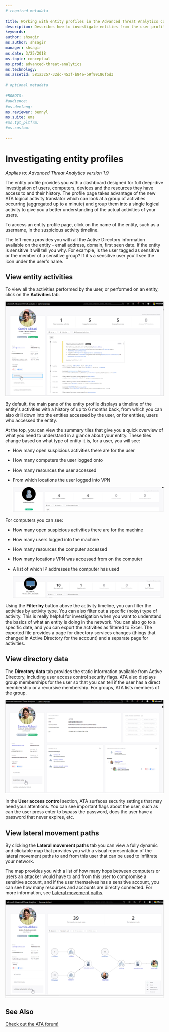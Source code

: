 ```yaml
---
# required metadata

title: Working with entity profiles in the Advanced Threat Analytics console
description: Describes how to investigate entities from the user profiles screen in the ATA console
keywords:
author: shsagir
ms.author: shsagir
manager: shsagir
ms.date: 3/25/2018
ms.topic: conceptual
ms.prod: advanced-threat-analytics
ms.technology:
ms.assetid: 581a3257-32dc-453f-b84e-b9f99186f5d3

# optional metadata

#ROBOTS:
#audience:
#ms.devlang:
ms.reviewer: bennyl
ms.suite: ems
#ms.tgt_pltfrm:
#ms.custom:

---
```


# Investigating entity profiles


*Applies to: Advanced Threat Analytics version 1.9*

The entity profile provides you with a dashboard designed for full deep-dive investigation of users, computers, devices and the resources they have access to and their history. The profile page takes advantage of the new ATA logical activity translator which can look at a group of activities occurring (aggregated up to a minute) and group them into a single logical activity to give you a better understanding of the actual activities of your users.

To access an entity profile page, click on the name of the entity, such as a username, in the suspicious activity timeline.

The left menu provides you with all the Active Directory information available on the entity - email address, domain, first seen date. If the entity is sensitive it will tell you why. For example, is the user tagged as sensitive or the member of a sensitive group?
If it's a sensitive user you'll see the icon under the user's name.

## View entity activities

To view all the activities performed by the user, or performed on an entity, click on the **Activities** tab. 

 ![user profile activities](media/user-profile-activities.png)

By default, the main pane of the entity profile displays a timeline of the entity's activities with a history of up to 6 months back, from which you can also drill down into the entities accessed by the user, or for entities, users who accessed the entity.

At the top, you can view the summary tiles that give you a quick overview of what you need to understand in a glance about your entity. These tiles change based on what type of entity it is, for a user, you will see:
- How many open suspicious activities there are for the user
- How many computers the user logged onto
- How many resources the user accessed
- From which locations the user logged into VPN

  ![entity menu](media/entity-menu.png)

For computers you can see:
- How many open suspicious activities there are for the machine
- How many users logged into the machine
- How many resources the computer accessed
- How many locations VPN was accessed from on the computer
- A list of which IP addresses the computer has used
  
  ![entity menu computer](media/entity-computer.png)

Using the **Filter by** button above the activity timeline, you can filter the activities by activity type. You can also filter out a specific (noisy) type of activity. This is really helpful for investigation when you want to understand the basics of what an entity is doing in the network. You can also go to a specific date, and you can export the activities as filtered to Excel. The exported file provides a page for directory services changes (things that changed in Active Directory for the account) and a separate page for activities. 

## View directory data

The **Directory data** tab provides the static information available from Active Directory, including user access control security flags. ATA also displays group memberships for the user so that you can tell if the user has a direct membership or a recursive membership. For groups, ATA lists members of the group.

 ![user profile directory data](media/user-profile-dir-data.png)

In the **User access control** section, ATA surfaces security settings that may need your attentions. You can see important flags about the user, such as can the user press enter to bypass the password, does the user have a password that never expires, etc. 

## View lateral movement paths

By clicking the **Lateral movement paths** tab you can view a fully dynamic and clickable map that provides you with a visual representation of the lateral movement paths to and from this user that can be used to infiltrate your network.

The map provides you with a list of how many hops between computers or users an attacker would have to and from this user to compromise a sensitive account, and if the user themselves has a sensitive account, you can see how many resources and accounts are directly connected. For more information, see [Lateral movement paths](use-case-lateral-movement-path.md). 

 ![user profile lateral movement paths](media/user-profile-lateral-movement-paths.png)


## See Also
[Check out the ATA forum!](https://social.technet.microsoft.com/Forums/security/home?forum=mata)
      